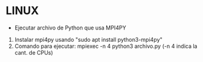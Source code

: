 # LINUX

* Ejecutar archivo de Python que usa MPI4PY

1) Instalar mpi4py usando "sudo apt install python3-mpi4py"
2) Comando para ejecutar: mpiexec -n 4 python3 archivo.py (-n 4 indica la cant. de CPUs)
